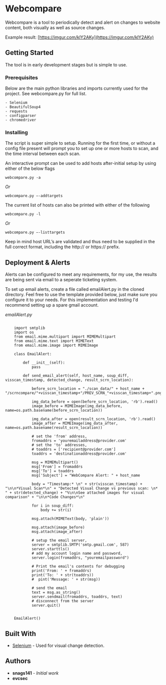
# Webcompare

Webcompare is a tool to periodically detect and alert on changes to website content, both visually as well as source changes.

Example result: [https://imgur.com/klY2AKy](https://imgur.com/klY2AKy)

## Getting Started

The tool is in early development stages but is simple to use.

### Prerequisites

Below are the main python libraries and imports currently used for the project. See webcompare.py for full list.

```
- Selenium
- BeautifulSoup4
- requests
- configparser
- chromedriver
```

### Installing

The script is super simple to setup. Running for the first time, or without a config file present will prompt you to set up one or more hosts to scan, and the time interval between each scan.

An interactive prompt can be used to add hosts after-initial setup by using either of the below flags
```
webcompare.py -a
```
*Or*
```
webcompare.py —-addtargets
```

The current list of hosts can also be printed with either of the following
```
webcompare.py -l
```
*Or*
```
webcompare.py —-listtargets
```

Keep in mind host URL’s are validated and thus need to be supplied in the full correct format, including the http:// or https:// prefix.

## Deployment & Alerts

Alerts can be configured to meet any requirements, for my use, the results are being sent via email to a seperate ticketing system.

To set up email alerts, create a file called emailAlert.py in the cloned directory. Feel free to use the template provided below, just make sure you configure it to your needs. For this implementation and testing I'd recommend setting up a spare gmail account.

*emailAlert.py*

```

    import smtplib
    import os
    from email.mime.multipart import MIMEMultipart
    from email.mime.text import MIMEText
    from email.mime.image import MIMEImage
    
    class EmailAlert:

        def __init__(self):
            pass

        def send_email_alert(self, host_name, soup_diff, visscan_timestamp, detected_change, result_scrn_location):

            before_scrn_location = "./scan_data/" + host_name + "/scrncompare/"+visscan_timestamp+"/PREV_SCRN_"+visscan_timestamp+".png"

            img_data_before = open(before_scrn_location, 'rb').read()
            image_before = MIMEImage(img_data_before, name=os.path.basename(before_scrn_location))

            img_data_after = open(result_scrn_location, 'rb').read()
            image_after = MIMEImage(img_data_after, name=os.path.basename(result_scrn_location))

            # set the 'from' address,
            fromaddrs = 'youremailaddress@provider.com'
            # set the 'to' addresses,
            # toaddrs = ['recipient@provider.com']
            toaddrs = 'destinationaddress@provider.com'

            msg = MIMEMultipart()
            msg['From'] = fromaddrs
            msg['To'] = toaddrs
            msg['Subject'] = "WebCompare Alert: " + host_name

            body = "Timestamp:* \n" + str(visscan_timestamp) + "\n\n*Visual Scan*\n" + "Detected Visual Change vs previous scan: \n* " + str(detected_change) + "%\n\nSee attached images for visual comparison" + "\n\n*Code Changes*\n"

            for i in soup_diff:
                body += str(i)

            msg.attach(MIMEText(body, 'plain'))

            msg.attach(image_before)
            msg.attach(image_after)

            # setup the email server,
            server = smtplib.SMTP('smtp.gmail.com', 587)
            server.starttls()
            # add my account login name and password,
            server.login(fromaddrs, "youremailpassword")

            # Print the email's contents for debugging
            print('From: ' + fromaddrs)
            print('To: ' + str(toaddrs))
            #  pint('Message: ' + str(msg))

            # send the email
            text = msg.as_string()
            server.sendmail(fromaddrs, toaddrs, text)
            # disconnect from the server
            server.quit()


    EmailAlert()

```

## Built With

* [Selenium](https://www.seleniumhq.org/) - Used for visual change detection.

## Authors

* **snags141** - *Initial work*
* **evcsec**
